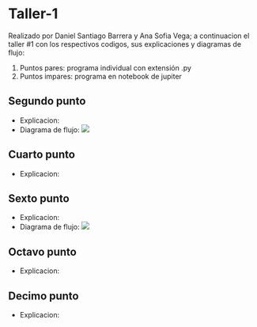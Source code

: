 # Taller-1

Realizado por Daniel Santiago Barrera y Ana Sofia Vega; a continuacion el taller #1 con los respectivos codigos, sus explicaciones y diagramas de flujo:

1. Puntos pares: programa individual con extensión .py
2. Puntos impares: programa en notebook de jupiter

 ## Segundo punto
 - Explicacion:
 - Diagrama de flujo:
   [![](https://mermaid.ink/svg/pako:eNpVj0FrwzAMhf-K0KmDlkGPga2wJoFcdlh3i3sQsZIYHLk4NmMk-e-zt26w23tPn8TTgp3TjAX21n10I_kA76USeNk1YjrjHrKGw-EZzq3Eib0DuabsnLOybWTwPJOHKHAfeyabiTITVStPRkL2Vfb18saz0dGBZpDT4xF4hi6tnbaE1BlZX906tJX9vZcAM93IX_-Ai1nH_8B9PHwXbXa1kdx7_LFKkgbcY6InMjo9u-REYRh5YoVFkpp7ijYoVLIllGJwl0_psAg-8h7jTVPg0tDgacKiJzvz9gU90Gbl)](http://https://mermaid.ink/svg/pako:eNpVj0FrwzAMhf-K0KmDlkGPga2wJoFcdlh3i3sQsZIYHLk4NmMk-e-zt26w23tPn8TTgp3TjAX21n10I_kA76USeNk1YjrjHrKGw-EZzq3Eib0DuabsnLOybWTwPJOHKHAfeyabiTITVStPRkL2Vfb18saz0dGBZpDT4xF4hi6tnbaE1BlZX906tJX9vZcAM93IX_-Ai1nH_8B9PHwXbXa1kdx7_LFKkgbcY6InMjo9u-REYRh5YoVFkpp7ijYoVLIllGJwl0_psAg-8h7jTVPg0tDgacKiJzvz9gU90Gbl)

 ## Cuarto punto
 - Explicacion:


 ## Sexto punto
 - Explicacion:
 - Diagrama de flujo:
  [![](https://mermaid.ink/svg/pako:eNptkN1qwzAMhV9F-GoD9QUC22ANLYWym47dJL3QHKVx68iZY_dnbd999lYGg4EQ4ujTkdBZadewKlRr3UF35AO8lrXA891CjDbuPtcwmTzCtFpy8ATHdZKm31JZLWTjeSQPUQhs7uduijIDs-rNabI8PhAyGnQY86yT0QlJSPo7amywxQ12uMUdWuxRcMAP9DhiwD0e8Ign_MTsO8um8_MRBvaBhTUDWdBOtlGCg9uyp2tC5xm9rMylq5a3y8D8HNsQ8Aj7DK9_yRd3Mf-RIO4PXUtKoFD17HsyTfrcOSu1Ch33XKsilQ23FG2oVS3XhFIMbnUSrYrgI6OKQ0OBS0MbT70qWrIjX78A83GC1g)](http://https://mermaid.ink/svg/pako:eNptkN1qwzAMhV9F-GoD9QUC22ANLYWym47dJL3QHKVx68iZY_dnbd999lYGg4EQ4ujTkdBZadewKlRr3UF35AO8lrXA891CjDbuPtcwmTzCtFpy8ATHdZKm31JZLWTjeSQPUQhs7uduijIDs-rNabI8PhAyGnQY86yT0QlJSPo7amywxQ12uMUdWuxRcMAP9DhiwD0e8Ign_MTsO8um8_MRBvaBhTUDWdBOtlGCg9uyp2tC5xm9rMylq5a3y8D8HNsQ8Aj7DK9_yRd3Mf-RIO4PXUtKoFD17HsyTfrcOSu1Ch33XKsilQ23FG2oVS3XhFIMbnUSrYrgI6OKQ0OBS0MbT70qWrIjX78A83GC1g)


 ## Octavo punto
 - Explicacion:


 ## Decimo punto
 - Explicacion:






